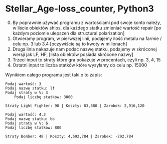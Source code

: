 # Stellar_Age-loss_counter, Python3

0. By poprawnie używać programu z wartościami pod swoje konto należy, w liście obiektów ships, dla każdego statku zmieniać wartość repair
    [po każdym poziomie ulepszeń dla structural polarization]
1. Otwieramy program, w pierwszej linii, podajemy ilość metalu na farmie / celu np. 3 lub 3.4 [oczywiście są to kwoty w milionach]
2. Druga linia nakazuje nam podać nazwę statku, podajemy w skróconej wersji jak LF, HF, [lista obiektów posiada skrócone nazwy]
3. Trzeci input to straty które gra pokazuje w procentach, czyli np. 3, 4, 15
4. Ostatni input to liczba statków które wysyłamy do celu np. 15000

Wynikiem całego programu jest taki o to zapis:

	Podaj wartość: 3
	Podaj nazwę statku: lf
	Podaj straty w %: 3
        Podaj liczbę statków: 3000

 	Straty Light Fighter: 90 | Koszty: 83,880 | Zarobek: 2,916,120

	Podaj wartość: 4.3
	Podaj nazwę statku: bo
	Podaj straty w %: 6
	Podaj liczbę statków: 800

	Straty Bomber: 48 | Koszty: 4,592,784 | Zarobek: -292,784
